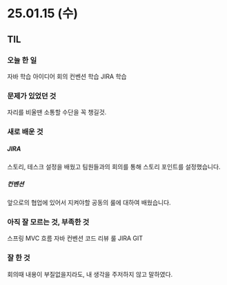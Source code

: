 # 25.01.15 (수)

## TIL

### 오늘 한 일
자바 학습
아이디어 회의
컨벤션 학습
JIRA 학습

### 문제가 있었던 것
자리를 비울땐 소통할 수단을 꼭 챙길것.

### 새로 배운 것
##### JIRA
스토리, 테스크 설정을 배웠고
팀원들과의 회의를 통해 스토리 포인트를 설정했습니다.

##### 컨벤션
앞으로의 협업에 있어서 지켜야할 공동의 룰에 대하여 배웠습니다.


### 아직 잘 모르는 것, 부족한 것
스프링
MVC 흐름
자바
컨벤션
코드 리뷰 룰
JIRA
GIT

### 잘 한 것
회의때 내용이 부질없을지라도, 내 생각을 주저하지 않고 말하였다.